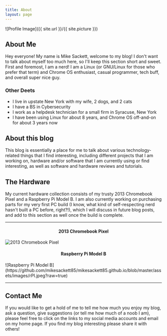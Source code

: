 ```yaml
---
title: About
layout: page
---
```


![Profile Image]({{ site.url }}/{{ site.picture }})


<h2>About Me</h2>

<p>Hey everyone!  My name is Mike Sackett, welcome to my blog!  I don't want to talk about myself too much here, so I'll keep this section short and sweet.  First and foremost, I am a nerd!  I am a Linux (or GNU/Linux for those who prefer that term) and Chrome OS enthusiast, casual programmer, tech buff, and overall super nice guy.
</p>

<H3>Other Deets</H3> 
<ul>
<li>I live in upstate New York with my wife, 2 dogs, and 2 cats</li>
<li>I have a BS in Cybersecurity</li>
<li>I work as a helpdesk technician for a small firm in Syracuse, New York</li>
<li>I have been using Linux for about 8 years, and Chrome OS off-and-on for about 3 years now</li>
</ul>

<h2>About this blog</h2>

This blog is essentially a place for me to talk about various technology-related things that I find interesting, including different projects that I am working on, hardware and/or software that I am currently using or find interesting, as well as software and hardware reviews and tutorials.  

<h2>The Hardware</h2>

<p>My current hardware collection consists of my trusty 2013 Chromebook Pixel and a Raspberry Pi Model B.  I am also currently working on purchasing parts for my very first PC build (I know, what kind of self-respecting nerd hasn't built a PC before, right?!), which I will discuss in future blog posts, and add to this section as well once the build is complete.</p>

---

<h4 align="center">2013 Chromebook Pixel</h4>

![2013 Chromebook Pixel](https://github.com/mikesackett85/mikesackett85.github.io/blob/master/assets/images/Pixel.jpeg?raw=true)

<h4 align="center">Raspberry Pi Model B</h4>
![Raspberry Pi Model B](https://github.com/mikesackett85/mikesackett85.github.io/blob/master/assets/images/rPI.jpeg?raw=true)

***

<h2>Contact Me</h2>

<p>If you would like to get a hold of me to tell me how much you enjoy my blog, ask a question, give suggestions (or tell me how much of a noob I am), please feel free to click on the links to my social media accounts and email on my home page.  If you find my blog interesting please share it with others!</p>

